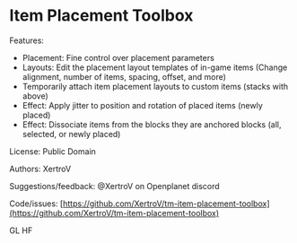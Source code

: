 # Item Placement Toolbox

Features:

* Placement: Fine control over placement parameters
* Layouts: Edit the placement layout templates of in-game items (Change alignment, number of items, spacing, offset, and more)
* Temporarily attach item placement layouts to custom items (stacks with above)
* Effect: Apply jitter to position and rotation of placed items (newly placed)
* Effect: Dissociate items from the blocks they are anchored blocks (all, selected, or newly placed)

License: Public Domain

Authors: XertroV

Suggestions/feedback: @XertroV on Openplanet discord

Code/issues: [https://github.com/XertroV/tm-item-placement-toolbox](https://github.com/XertroV/tm-item-placement-toolbox)

GL HF
